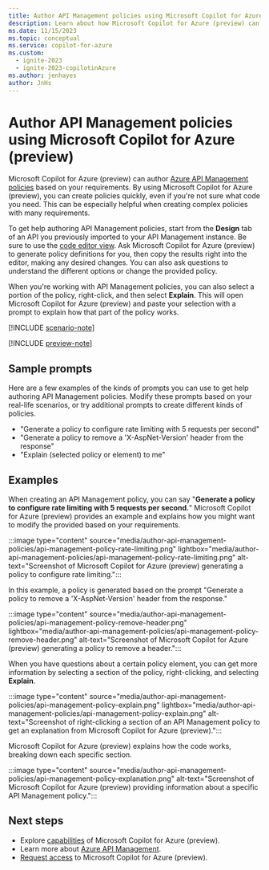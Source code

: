 ```yaml
---
title: Author API Management policies using Microsoft Copilot for Azure (preview)
description: Learn about how Microsoft Copilot for Azure (preview) can generate Azure API Management policies based on your requirements.
ms.date: 11/15/2023
ms.topic: conceptual
ms.service: copilot-for-azure
ms.custom:
  - ignite-2023
  - ignite-2023-copilotinAzure
ms.author: jenhayes
author: JnHs
---
```


# Author API Management policies using Microsoft Copilot for Azure (preview)

Microsoft Copilot for Azure (preview) can author [Azure API Management policies](/azure/api-management/api-management-howto-policies) based on your requirements. By using Microsoft Copilot for Azure (preview), you can create policies quickly, even if you're not sure what code you need. This can be especially helpful when creating complex policies with many requirements.

To get help authoring API Management policies, start from the **Design** tab of an API you previously imported to your API Management instance. Be sure to use the [code editor view](/azure/api-management/set-edit-policies?tabs=editor#configure-policy-in-the-portal). Ask Microsoft Copilot for Azure (preview) to generate policy definitions for you, then copy the results right into the editor, making any desired changes. You can also ask questions to understand the different options or change the provided policy.

When you're working with API Management policies, you can also select a portion of the policy, right-click, and then select **Explain**. This will open Microsoft Copilot for Azure (preview) and paste your selection with a prompt to explain how that part of the policy works.

[!INCLUDE [scenario-note](includes/scenario-note.md)]

[!INCLUDE [preview-note](includes/preview-note.md)]

## Sample prompts

Here are a few examples of the kinds of prompts you can use to get help authoring API Management policies. Modify these prompts based on your real-life scenarios, or try additional prompts to create different kinds of policies.

- "Generate a policy to configure rate limiting with 5 requests per second"
- "Generate a policy to remove a 'X-AspNet-Version' header from the response"
- "Explain (selected policy or element) to me"

## Examples

When creating an API Management policy, you can say "**Generate a policy to configure rate limiting with 5 requests per second.**" Microsoft Copilot for Azure (preview) provides an example and explains how you might want to modify the provided based on your requirements.

:::image type="content" source="media/author-api-management-policies/api-management-policy-rate-limiting.png" lightbox="media/author-api-management-policies/api-management-policy-rate-limiting.png" alt-text="Screenshot of Microsoft Copilot for Azure (preview) generating a policy to configure rate limiting.":::

In this example, a policy is generated based on the prompt "Generate a policy to remove a 'X-AspNet-Version' header from the response."

:::image type="content" source="media/author-api-management-policies/api-management-policy-remove-header.png" lightbox="media/author-api-management-policies/api-management-policy-remove-header.png" alt-text="Screenshot of Microsoft Copilot for Azure (preview) generating a policy to remove a header.":::

When you have questions about a certain policy element, you can get more information by selecting a section of the policy, right-clicking, and selecting **Explain**.

:::image type="content" source="media/author-api-management-policies/api-management-policy-explain.png" lightbox="media/author-api-management-policies/api-management-policy-explain.png" alt-text="Screenshot of right-clicking a section of an API Management policy to get an explanation from Microsoft Copilot for Azure (preview).":::

Microsoft Copilot for Azure (preview) explains how the code works, breaking down each specific section.

:::image type="content" source="media/author-api-management-policies/api-management-policy-explanation.png" alt-text="Screenshot of Microsoft Copilot for Azure (preview) providing information about a specific API Management policy.":::

## Next steps

- Explore [capabilities](capabilities.md) of Microsoft Copilot for Azure (preview).
- Learn more about [Azure API Management](/azure/api-management/api-management-key-concepts).
- [Request access](https://aka.ms/MSCopilotforAzurePreview) to Microsoft Copilot for Azure (preview).
